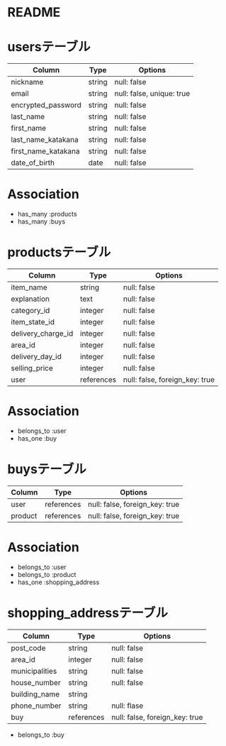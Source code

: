 # README

# usersテーブル

| Column                          | Type    | Options                   |
| ------------------------------- | ------- | ------------------------- |
| nickname                        | string  | null: false               |
| email                           | string  | null: false, unique: true |
| encrypted_password              | string  | null: false               |
| last_name                       | string  | null: false               |
| first_name                      | string  | null: false               |
| last_name_katakana              | string  | null: false               |
| first_name_katakana             | string  | null: false               |
| date_of_birth                   | date    | null: false               |

# Association

- has_many :products
- has_many :buys

# productsテーブル

| Column             | Type       | Options                        |
| ------------------ | ---------- | ------------------------------ |
| item_name          | string     | null: false                    |
| explanation        | text       | null: false                    |
| category_id        | integer    | null: false                    |
| item_state_id      | integer    | null: false                    |
| delivery_charge_id | integer    | null: false                    |
| area_id            | integer    | null: false                    |
| delivery_day_id    | integer    | null: false                    |
| selling_price      | integer    | null: false                    | 
| user               | references | null: false, foreign_key: true |

# Association

- belongs_to :user
- has_one :buy

# buysテーブル

| Column  | Type       | Options                        |
| ------- | ---------- | ------------------------------ |
| user    | references | null: false, foreign_key: true |
| product | references | null: false, foreign_key: true |

# Association

- belongs_to :user
- belongs_to :product
- has_one :shopping_address

# shopping_addressテーブル

| Column         | Type       | Options                        |
| -------------- | ---------- | ------------------------------ |
| post_code      | string     | null: false                    |
| area_id        | integer    | null: false                    |
| municipalities | string     | null: false                    |
| house_number   | string     | null: false                    |
| building_name  | string     |                                |
| phone_number   | string     | null: flase                    |
| buy            | references | null: false, foreign_key: true |

- belongs_to :buy